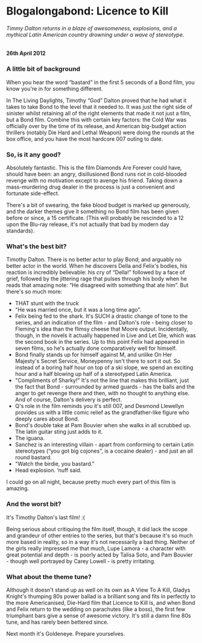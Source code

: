 # Blogalongabond: Licence to Kill

###### Timmy Dalton returns in a blaze of awesomeness, explosions, and a mythical Latin American country drowning under a wave of stereotype. 

#### 26th April 2012

### A little bit of background

When you hear the word “bastard” in the first 5 seconds of a Bond film, you know you're in for something different.

In The Living Daylights, Timothy “God” Dalton proved that he had what it takes to take Bond to the level that it needed to. It was just the right side of sinister whilst retaining all of the right elements that made it not just a film, but a Bond film. Combine this with certain key factors: the Cold War was officially over by the time of its release, and American big-budget action thrillers (notably Die Hard and Lethal Weapon) were doing the rounds at the box office, and you have the most hardcore 007 outing to date.

### So, is it any good?

Absolutely fantastic. This is the film Diamonds Are Forever could have, should have been: an angry, disillusioned Bond runs riot in cold-blooded revenge with no motivation except to avenge his friend. Taking down a mass-murdering drug dealer in the process is just a convenient and fortunate side-effect.

There's a bit of swearing, the fake blood budget is marked up generously, and the darker themes give it something no Bond film has been given before or since, a 15 certificate. (This will probably be rescinded to a 12 upon the Blu-ray release, it's not actually that bad by modern day standards).

### What's the best bit?

Timothy Dalton. There is no better actor to play Bond; and arguably no better actor in the world. When he discovers Della and Felix's bodies, his reaction is incredibly believable: his cry of “Della!” followed by a face of grief, followed by the jittering rage that pulses through his body when he reads that amazing note: “He disagreed with something that ate him”. But there's so much more:

- THAT stunt with the truck
- "He was married once, but it was a long time ago".
- Felix being fed to the shark. It's SUCH a drastic change of tone to the series, and an indication of the film - and Dalton's role - being closer to Fleming's idea than the flimsy cheese that Moore output. Incidentally, though, in the novels it actually happened in Live and Let Die, which was the second book in the series. Up to this point Felix had appeared in seven films, so he's actually done comparatively well for himself.
- Bond finally stands up for himself against M, and unlike On Her Majesty's Secret Service, Moneypenny isn't there to sort it out. So instead of a boring half hour on top of a ski slope, we spend an exciting hour and a half blowing up half of a stereotyped Latin America.
- "Compliments of Sharky!" It's not the line that makes this brilliant, just the fact that Bond - surrounded by armed guards - has the balls and the anger to get revenge there and then, with no thought to anything else. And of course, Dalton's delivery is perfect.
- Q's role in the film reminds you it's still 007, and Desmond Llewellyn provides us with a little comic relief as the grandfather-like figure who deeply cares about Bond.
- Bond's double take at Pam Bouvier when she walks in all scrubbed up. The latin guitar sting just adds to it.
- The iguana.
- Sanchez is an interesting villain - apart from conforming to certain Latin stereotypes (“you got big cojones”, is a cocaine dealer) - and just an all round bastard.
- "Watch the birdie, you bastard."
- Head explosion. ‘nuff said.

I could go on all night, because pretty much every part of this film is amazing.

### And the worst bit?

It's Timothy Dalton's last film! :(

Being serious about critiquing the film itself, though, it did lack the scope and grandeur of other entries to the series, but that's because it's so much more based in reality, so in a way it's not necessarily a bad thing. Neither of the girls really impressed me that much, Lupe Lamora - a character with great potential and depth - is poorly acted by Talisa Soto, and Pam Bouvier - though well portrayed by Carey Lowell - is pretty irritating.

###  What about the theme tune?

Although it doesn't stand up as well on its own as A View To A Kill, Gladys Knight's thumping 80s power ballad is a brilliant song and fits in perfectly to the more Americanised, Die-Hard film that Licence to Kill is, and when Bond and Felix return to the wedding on parachutes (like a boss), the first few triumphant bars give a sense of awesome victory. It's still a damn fine 80s tune, and has rarely been bettered since.

Next month it's Goldeneye. Prepare yourselves.